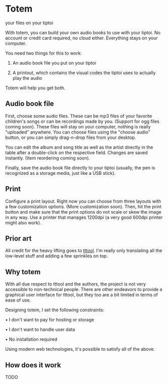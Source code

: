 # Totem

your files on your tiptoi

With totem, you can build your own audio books to use with your tiptoi. No account or credit card required, no cloud either. Everything stays on your computer.

You need two things for this to work:

1. An audio book file you put on your tiptoi

2. A printout, which contains the visual codes the tiptoi uses to actually play the audio

Totem will help you get both.

## Audio book file

First, choose some audio files. These can be mp3 files of your favorite children's songs or can be recordings made by you. (Support for ogg files coming soon). These files will stay on your computer, nothing is really "uploaded" anywhere. You can choose files using the "choose audio" button, or you can simply drag-n-drop files from your desktop.

You can edit the album and song title as well as the artist directly in the table after a double-click on the respective field. Changes are saved instantly. (Item reordering coming soon).

Finally, save the audio book file directly to your tiptoi (usually, the pen is recognized as a storage media, just like a USB stick).

## Print

Configure a print layout. Right now you can choose from three layouts with a few customization options. (More customization soon). Then, hit the print button and make sure that the print options do not scale or skew the image in any way. Use a printer that manages 1200dpi (a very good 600dpi printer might also work).

## Prior art

All credit for the heavy lifting goes to [tttool](https://github.com/entropia/tip-toi-reveng). I'm really only translating all the low-level stuff and adding a few sprinkles on top.

## Why totem

With all due respect to tttool and the authors, the project is not very accessible to non-technical people. There are other endeavors to provide a graphical user interface for tttool, but they too are a bit limited in terms of ease of use.

Designing totem, I set the following constraints:

• I don't want to pay for hosting or storage

• I don't want to handle user data

• No installation required

Using modern web technologies, it's possible to satisfy all of the above.

## How does it work

TODO 
